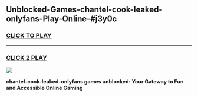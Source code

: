 
## Unblocked-Games-chantel-cook-leaked-onlyfans-Play-Online-#j3y0c
<h3>
<a href="https://premium.freeplayer.one?title=chantel-cook-leaked-onlyfans&ref=27F">CLICK TO PLAY</a></h3>
<hr>

<h3>
<a href="https://premium.freeplayer.one?title=chantel-cook-leaked-onlyfans&ref=27F">CLICK 2 PLAY</a>
  
</h3>

<a href="https://premium.freeplayer.one?title=chantel-cook-leaked-onlyfans&ref=27F"><img src="https://clearcache.store/games.png"></a>


**chantel-cook-leaked-onlyfans games unblocked: Your Gateway to Fun and Accessible Online Gaming**
